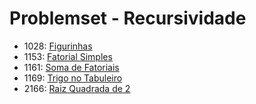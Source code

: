 # Problemset - Recursividade
  * 1028: [Figurinhas](https://www.urionlinejudge.com.br/judge/pt/problems/view/1028)
  * 1153: [Fatorial Simples](https://www.urionlinejudge.com.br/judge/pt/problems/view/1153)
  * 1161: [Soma de Fatoriais](https://www.urionlinejudge.com.br/judge/pt/problems/view/1161)
  * 1169: [Trigo no Tabuleiro](https://www.urionlinejudge.com.br/judge/pt/problems/view/1169)
  * 2166: [Raiz Quadrada de 2](https://www.urionlinejudge.com.br/judge/pt/problems/view/2166)